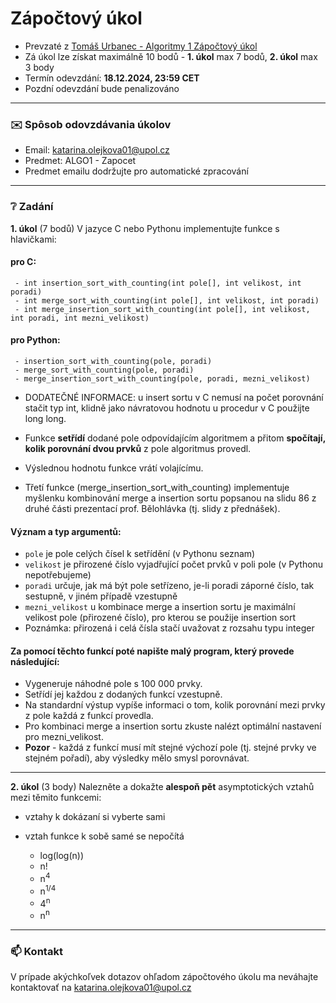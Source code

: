# Zápočtový úkol
- Prevzaté z [Tomáš Urbanec - Algoritmy 1 Zápočtový úkol](https://apollo.inf.upol.cz/~urbanec/teaching/2024/algo1/algorithm-design-1.html)
- Zá úkol lze získat maximálně 10 bodů - **1. úkol** max 7 bodů, **2. úkol** max 3 body
- Termín odevzdání: **18.12.2024, 23:59 CET**
- Pozdní odevzdání bude penalizováno

---
### :envelope: Spôsob odovzdávania úkolov
- Email: katarina.olejkova01@upol.cz
- Predmet: ALGO1 - Zapocet
- Predmet emailu dodržujte pro automatické zpracování

---
### :grey_question: Zadání
**1. úkol** (7 bodů) V jazyce C nebo Pythonu implementujte funkce s hlavičkami:
   #### pro C:
     - int insertion_sort_with_counting(int pole[], int velikost, int poradi)
     - int merge_sort_with_counting(int pole[], int velikost, int poradi)
     - int merge_insertion_sort_with_counting(int pole[], int velikost, int poradi, int mezni_velikost)
   #### pro Python:
     - insertion_sort_with_counting(pole, poradi)
     - merge_sort_with_counting(pole, poradi)
     - merge_insertion_sort_with_counting(pole, poradi, mezni_velikost)

- DODATEČNÉ INFORMACE: u insert sortu v C nemusí na počet porovnání stačit typ int, klidně jako návratovou hodnotu u procedur v C použijte long long.
 
- Funkce **setřídí** dodané pole odpovídajícím algoritmem a přitom **spočítají, kolik porovnání dvou prvků** z pole algoritmus provedl.
- Výslednou hodnotu funkce vrátí volajícímu. 
- Třetí funkce (merge_insertion_sort_with_counting) implementuje myšlenku kombinování merge a insertion sortu popsanou na slidu 86 z druhé části prezentací prof. Bělohlávka (tj. slidy z přednášek).

#### Význam a typ argumentů:
- `pole` je pole celých čísel k setřídění (v Pythonu seznam)
- `velikost` je přirozené číslo vyjadřující počet prvků v poli pole (v Pythonu nepotřebujeme)
- `poradi` určuje, jak má být pole setřízeno, je-li poradi záporné číslo, tak sestupně, v jiném případě vzestupně
- `mezni_velikost` u kombinace merge a insertion sortu je maximální velikost pole (přirozené číslo), pro kterou se použije insertion sort
- Poznámka: přirozená i celá čísla stačí uvažovat z rozsahu typu integer

#### Za pomocí těchto funkcí poté napište malý program, který provede následující:
- Vygeneruje náhodné pole s 100 000 prvky.
- Setřídí jej každou z dodaných funkcí vzestupně.
- Na standardní výstup vypíše informaci o tom, kolik porovnání mezi prvky z pole každá z funkcí provedla.
- Pro kombinaci merge a insertion sortu zkuste nalézt optimální nastavení pro mezni_velikost.
- **Pozor** - každá z funkcí musí mít stejné výchozí pole (tj. stejné prvky ve stejném pořadí), aby výsledky mělo smysl porovnávat.
- - ---


**2. úkol** (3 body) Nalezněte a dokažte **alespoň pět** asymptotických vztahů mezi těmito funkcemi:
- vztahy k dokázaní si vyberte sami
- vztah funkce k sobě samé se nepočítá
  
   - log(log(n))
   - n!
   - n<sup>4</sup>
   - n<sup>1/4</sup>
   - 4<sup>n</sup>
   - n<sup>n</sup>
- ---


### :mailbox: Kontakt
V prípade akýchkoľvek dotazov ohľadom zápočtového úkolu ma neváhajte kontaktovať na katarina.olejkova01@upol.cz
